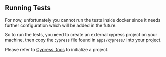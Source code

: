 ## Running Tests

For now, unfortunately you cannot run the tests inside docker since it needs further configuration which will be added in the future.

So to run the tests, you need to create an external cypress project on your machine, then copy the `cypress` file found in `apps/cypress/` into your project.

Please refer to [Cypress Docs](https://docs.cypress.io/guides/getting-started/installing-cypress) to initialize a project.
